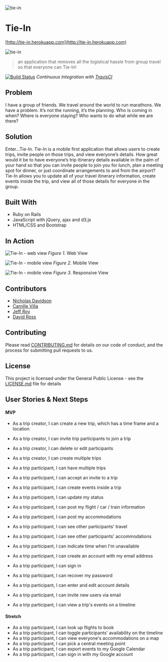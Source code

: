 
![tie-in](/app/assets/images/Tiein_braid150_152.png)
# Tie-In
[http://tie-in.herokuapp.com](http://tie-in.herokuapp.com)

![tie-in](/app/assets/images/tie-in-mainpage.png)
> an application that removes all the logistical hassle from group travel so that everyone can Tie-In!


[![Build Status](https://travis-ci.org/camillevilla/tie-in.svg?branch=development)](https://travis-ci.org/camillevilla/tie-in) *Continuous Integration with [TravisCI](https://travis-ci.org/camillevilla/tie-in)*

## Problem

I have a group of friends.  We travel around the world to run marathons.  We have a problem.  It’s not the running, it’s the planning.  Who is coming in when?  Where is everyone staying?  Who wants to do what while we are there?

## Solution

Enter…Tie-In.
Tie-In is a mobile first application that allows users to create trips, invite people on those trips, and view everyone’s details.  How great would it be to have everyone’s trip itinerary details available in the palm of your hand so that you can invite people to join you for lunch, plan a meeting spot for dinner, or just coordinate arrangements to and from the airport?  Tie-In allows you to update all of your travel itinerary information, create events inside the trip, and view all of those details for everyone in the group.

## Built With

* Ruby on Rails
* JavaScript with jQuery, ajax and d3.js
* HTML/CSS and Bootstrap

## In Action

![Tie-In - web view](/app/assets/images/demo_gif.gif)
*Figure 1*. Web View

![Tie-In - mobile view](/app/assets/images/mobileview_gif.gif)
*Figure 2*. Mobile View

![Tie-In - mobile view](/app/assets/images/responsive.gif)
*Figure 3*. Responsive View


## Contributors
- [Nicholas Davidson](https://github.com/ndavidsonsf)
- [Camille Villa](https://github.com/camillevilla)
- [Jeff Roy](https://github.com/jeffreyroy)
- [David Ross](https://github.com/rustyross101)

## Contributing

Please read [CONTRIBUTING.md](CONTRIBUTING.md) for details on our code of conduct, and the process for submitting pull requests to us.

## License

This project is licensed under the General Public License - see the [LICENSE.md](LICENSE.md) file for details


## User Stories & Next Steps
#### MVP

- As a trip creator, I can create a new trip, which has a time frame and a location
- As a trip creator, I can invite trip participants to join a trip
- As a trip creator, I can delete or edit participants
- As a trip creator, I can create multiple trips

- As a trip participant, I can have multiple trips
- As a trip participant, I can accept an invite to a trip
- As a trip participant, I can create events inside a trip
- As a trip participant, I can update my status
- As a trip participant, I can post my flight / car / train information
- As a trip participant, I can post my accommodations
- As a trip participant, I can see other participants' travel
- As a trip participant, I can see other participants' accommodations
- As a trip participant, I can indicate time when I'm unavailable
- As a trip participant, I can create an account with my email address
- As a trip participant, I can sign in
- As a trip participant, I can recover my password
- As a trip participant, I can enter and edit account details
- As a trip participant, I can invite new users via email
- As a trip participant, I can view a trip's events on a timeline


#### Stretch

- As a trip participant, I can look up flights to book
- As a trip participant, I can toggle participants' availability on the timeline
- As a trip participant, I can view everyone's accommodations on a map
- As a trip participant, I can pick a central meeting point
- As a trip participant, I can export events to my Google Calendar
- As a trip participant, I can sign in with my Google account

